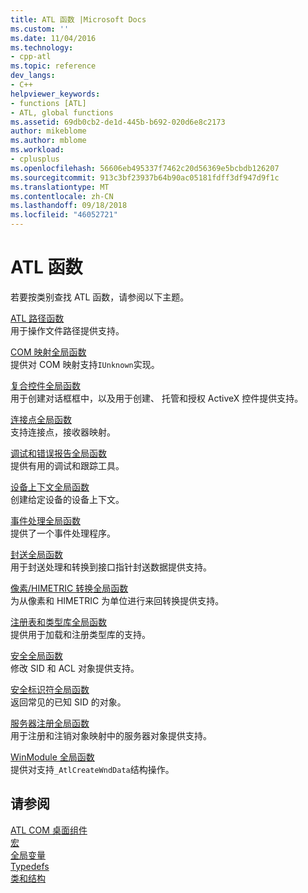 ```yaml
---
title: ATL 函数 |Microsoft Docs
ms.custom: ''
ms.date: 11/04/2016
ms.technology:
- cpp-atl
ms.topic: reference
dev_langs:
- C++
helpviewer_keywords:
- functions [ATL]
- ATL, global functions
ms.assetid: 69db0cb2-de1d-445b-b692-020d6e8c2173
author: mikeblome
ms.author: mblome
ms.workload:
- cplusplus
ms.openlocfilehash: 56606eb495337f7462c20d56369e5bcbdb126207
ms.sourcegitcommit: 913c3bf23937b64b90ac05181fdff3df947d9f1c
ms.translationtype: MT
ms.contentlocale: zh-CN
ms.lasthandoff: 09/18/2018
ms.locfileid: "46052721"
---
```

# <a name="atl-functions"></a>ATL 函数

若要按类别查找 ATL 函数，请参阅以下主题。

[ATL 路径函数](../../atl/reference/com-map-global-functions.md)<br/>
用于操作文件路径提供支持。

[COM 映射全局函数](../../atl/reference/com-map-global-functions.md)<br/>
提供对 COM 映射支持`IUnknown`实现。

[复合控件全局函数](../../atl/reference/composite-control-global-functions.md)<br/>
用于创建对话框框中，以及用于创建、 托管和授权 ActiveX 控件提供支持。

[连接点全局函数](../../atl/reference/connection-point-global-functions.md)<br/>
支持连接点，接收器映射。

[调试和错误报告全局函数](../../atl/reference/debugging-and-error-reporting-global-functions.md)<br/>
提供有用的调试和跟踪工具。

[设备上下文全局函数](../../atl/reference/device-context-global-functions.md)<br/>
创建给定设备的设备上下文。

[事件处理全局函数](../../atl/reference/event-handling-global-functions.md)<br/>
提供了一个事件处理程序。

[封送全局函数](../../atl/reference/marshaling-global-functions.md)<br/>
用于封送处理和转换到接口指针封送数据提供支持。

[像素/HIMETRIC 转换全局函数](../../atl/reference/pixel-himetric-conversion-global-functions.md)<br/>
为从像素和 HIMETRIC 为单位进行来回转换提供支持。

[注册表和类型库全局函数](../../atl/reference/registry-and-typelib-global-functions.md)<br/>
提供用于加载和注册类型库的支持。

[安全全局函数](../../atl/reference/security-global-functions.md)<br/>
修改 SID 和 ACL 对象提供支持。

[安全标识符全局函数](../../atl/reference/security-identifier-global-functions.md)<br/>
返回常见的已知 SID 的对象。

[服务器注册全局函数](../../atl/reference/server-registration-global-functions.md)<br/>
用于注册和注销对象映射中的服务器对象提供支持。

[WinModule 全局函数](../../atl/reference/winmodule-global-functions.md)<br/>
提供对支持`_AtlCreateWndData`结构操作。

## <a name="see-also"></a>请参阅

[ATL COM 桌面组件](../../atl/atl-com-desktop-components.md)<br/>
[宏](../../atl/reference/atl-macros.md)<br/>
[全局变量](../../atl/reference/atl-global-variables.md)<br/>
[Typedefs](../../atl/reference/atl-typedefs.md)<br/>
[类和结构](../../atl/reference/atl-classes.md)
